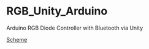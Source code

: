 # RGB_Unity_Arduino
Arduino RGB Diode Controller with Bluetooth via Unity

[Scheme](https://github.com/dxoraxs/RGB_Unity_Arduino/blob/main/scheme.PNG)
